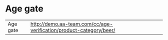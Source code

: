 # Age gate

|  |  |
| :--- | :--- |
| Age gate | http://demo.aa-team.com/cc/age-verification/product-category/beer/ |

